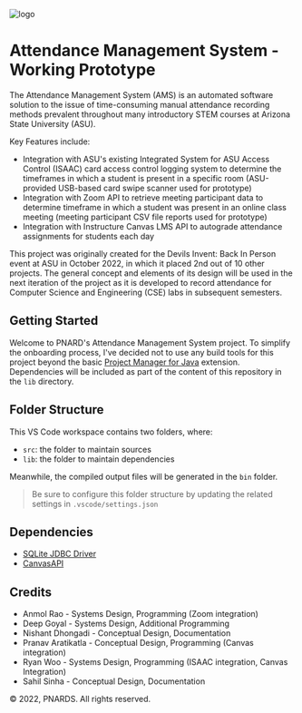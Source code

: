 ![logo](https://raw.githubusercontent.com/raoanmol/NARDS/main/ams-logo-small.jpg?token=GHSAT0AAAAAABWZIXLCQGAVYX7FOIOJUBBCY4TSMCQ)
# Attendance Management System - Working Prototype
The Attendance Management System (AMS) is an automated software solution to the issue of time-consuming manual attendance recording methods prevalent throughout many introductory STEM courses at Arizona State University (ASU).

Key Features include:
- Integration with ASU's existing Integrated System for ASU Access Control (ISAAC) card access control logging system to determine the timeframes in which a student is present in a specific room (ASU-provided USB-based card swipe scanner used for prototype)
- Integration with Zoom API to retrieve meeting participant data to determine timeframe in which a student was present in an online class meeting (meeting participant CSV file reports used for prototype)
- Integration with Instructure Canvas LMS API to autograde attendance assignments for students each day

This project was originally created for the Devils Invent: Back In Person event at ASU in October 2022, in which it placed 2nd out of 10 other projects. The general concept and elements of its design will be used in the next iteration of the project as it is developed to record attendance for Computer Science and Engineering (CSE) labs in subsequent semesters.

## Getting Started

Welcome to PNARD's Attendance Management System project. To simplify the onboarding process, I've decided not to use any build tools for this project beyond the basic [Project Manager for Java](https://github.com/microsoft/vscode-java-dependency) extension.
Dependencies will be included as part of the content of this repository in the `lib` directory.

## Folder Structure

This VS Code workspace contains two folders, where:

- `src`: the folder to maintain sources
- `lib`: the folder to maintain dependencies

Meanwhile, the compiled output files will be generated in the `bin` folder.

> Be sure to configure this folder structure by updating the related settings in `.vscode/settings.json`

## Dependencies

- [SQLite JDBC Driver](https://github.com/xerial/sqlite-jdbc)
- [CanvasAPI](https://github.com/ucfopen/canvasapi)

## Credits
- Anmol Rao - Systems Design, Programming (Zoom integration)
- Deep Goyal - Systems Design, Additional Programming
- Nishant Dhongadi - Conceptual Design, Documentation
- Pranav Aratikatla - Conceptual Design, Programming (Canvas integration)
- Ryan Woo - Systems Design, Programming (ISAAC integration, Canvas Integration)
- Sahil Sinha - Conceptual Design, Documentation

&copy; 2022, PNARDS. All rights reserved.
